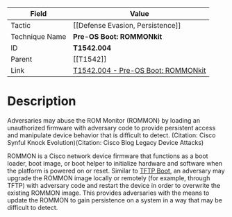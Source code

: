 
|Field|Value|
|---|---|
|Tactic|[[Defense Evasion,  Persistence]]|
|Technique Name|**Pre-OS Boot: ROMMONkit**|
|ID|**T1542.004**|
|Parent|[[T1542]]|
|Link|[T1542.004 - Pre-OS Boot: ROMMONkit](https://attack.mitre.org/techniques/T1542/004)|

# Description

Adversaries may abuse the ROM Monitor (ROMMON) by loading an unauthorized firmware with adversary code to provide persistent access and manipulate device behavior that is difficult to detect. (Citation: Cisco Synful Knock Evolution)(Citation: Cisco Blog Legacy Device Attacks)


ROMMON is a Cisco network device firmware that functions as a boot loader, boot image, or boot helper to initialize hardware and software when the platform is powered on or reset. Similar to [TFTP Boot](https://attack.mitre.org/techniques/T1542/005), an adversary may upgrade the ROMMON image locally or remotely (for example, through TFTP) with adversary code and restart the device in order to overwrite the existing ROMMON image. This provides adversaries with the means to update the ROMMON to gain persistence on a system in a way that may be difficult to detect.
